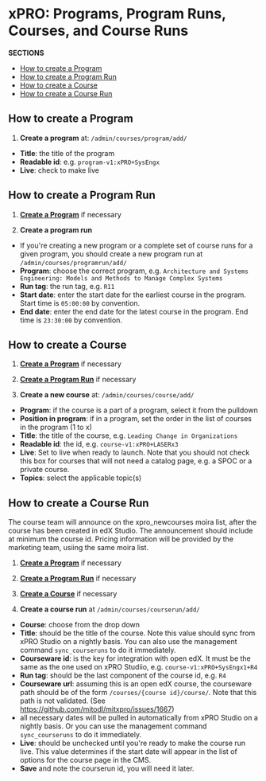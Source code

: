 # xPRO: Programs, Program Runs, Courses, and Course Runs

**SECTIONS**
* [How to create a Program](#how-to-create-a-program)
* [How to create a Program Run](#how-to-create-a-program-run)
* [How to create a Course](#how-to-create-a-course)
* [How to create a Course Run](#how-to-create-a-course-run)

## How to create a Program

1. **Create a program** at: `/admin/courses/program/add/`
  - **Title**: the title of the program
  - **Readable id**: e.g. `program-v1:xPRO+SysEngx`
  - **Live**: check to make live


## How to create a Program Run

1. **[Create a Program](#how-to-create-a-program)** if necessary

2. **Create a program run**
  - If you're creating a new program or a complete set of course runs for a given program, you should create a new program run at `/admin/courses/programrun/add/`
  - **Program**: choose the correct program, e.g. `Architecture and Systems Engineering: Models and Methods to Manage Complex Systems`
  - **Run tag**: the run tag, e.g. `R11`
  - **Start date**: enter the start date for the earliest course in the program. Start time is `05:00:00` by convention.
  - **End date**: enter the end date for the latest course in the program. End time is `23:30:00` by convention.


## How to create a Course
1. **[Create a Program](#how-to-create-a-program)** if necessary

2. **[Create a Program Run](#how-to-create-a-program-run)** if necessary 
 
3. **Create a new course** at: `/admin/courses/course/add/`
  - **Program**: if the course is a part of a program, select it from the pulldown
  - **Position in program**: if in a program, set the order in the list of courses in the program (1 to x)
  - **Title**: the title of the course, e.g. `Leading Change in Organizations`
  - **Readable id**: the id, e.g. `course-v1:xPRO+LASERx3`
  - **Live**: Set to live when ready to launch. Note that you should not check this box for courses that will not need a catalog page, e.g. a SPOC or a private course. 
  - **Topics**: select the applicable topic(s)



## How to create a Course Run

The course team will announce on the xpro_newcourses moira list, after the course has been created in edX Studio. The announcement should include at minimum the course id. Pricing information will be provided by the marketing team, usiing the same moira list. 

1. **[Create a Program](#how-to-create-a-program)** if necessary

2. **[Create a Program Run](#how-to-create-a-program-run)** if necessary 

3. **[Create a Course](#how-to-create-a-course)** if necessary
 
4. **Create a course run** at `/admin/courses/courserun/add/`
  - **Course**: choose from the drop down
  - **Title**: should be the title of the course. Note this value should sync from xPRO Studio on a nightly basis. You can also use the management command `sync_courseruns` to do it immediately. 
  - **Courseware id**: is the key for integration with open edX. It must be the same as the one used on xPRO Studiio, e.g. `course-v1:xPRO+SysEngx1+R4`
  - **Run tag**: should be the last component of the course id, e.g. `R4`
  - **Courseware url**: assuming this is an open edX course, the courseware path should be of the form 
     `/courses/{course id}/course/`. Note that this path is not validated. (See 
     https://github.com/mitodl/mitxpro/issues/1667)
  - all necessary dates will be pulled in automatically from xPRO Studio on a nightly basis. Or you can use the management command `sync_courseruns` to do it immediately. 
  - **Live**: should be unchecked until you're ready to make the course run live. This value determines if the start date will appear in the list of options for the course page in the CMS. 
  - **Save** and note the courserun id, you will need it later. 

  
